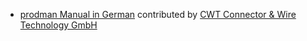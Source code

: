 - [prodman Manual in German](http://prodman.com/docs/user/manual/de/) contributed by [CWT Connector & Wire Technology GmbH](http://www.cwt-assembly.com/)
